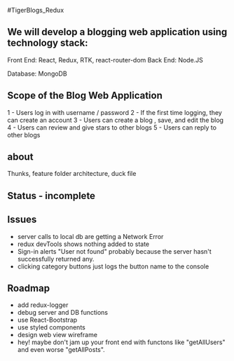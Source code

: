 #TigerBlogs_Redux

## We will develop a blogging web application using technology stack:

Front End:
React, Redux, RTK, react-router-dom
Back End:
Node.JS

Database: MongoDB

## Scope of the Blog Web Application

1 - Users log in with username / password
2 - If the first time logging, they can create an account
3 - Users can create a blog , save, and edit the blog
4 - Users can review and give stars to other blogs
5 - Users can reply to other blogs

## about

Thunks, feature folder architecture, duck file

## Status - incomplete

## Issues

- server calls to local db are getting a Network Error
- redux devTools shows nothing added to state
- Sign-in alerts "User not found" probably because the server hasn't successfully returned any.
- clicking category buttons just logs the button name to the console

## Roadmap


- add redux-logger
- debug server and DB functions
- use React-Bootstrap
- use styled components
- design web view wireframe
- hey! maybe don't jam up your front end with functons like "getAllUsers" and even worse "getAllPosts".
